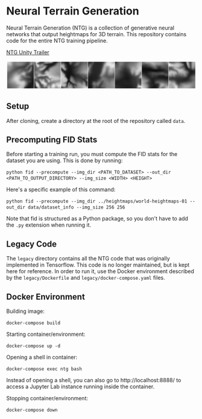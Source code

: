 # Neural Terrain Generation
Neural Terrain Generation (NTG) is a collection of generative neural networks that output heightmaps for 3D terrain. This repository contains code for the entire NTG training pipeline.

[NTG Unity Trailer](https://youtu.be/MZakPuXyquk)

<img src="./images/display_heightmaps.png" width="800px"></img>

## Setup
After cloning, create a directory at the root of the repository called ``data``.

## Precomputing FID Stats
Before starting a training run, you must compute the FID stats for the dataset you are using. This is done by running: 
```
python fid --precompute --img_dir <PATH_TO_DATASET> --out_dir <PATH_TO_OUTPUT_DIRECTORY> --img_size <WIDTH> <HEIGHT>
```
Here's a specific example of this command:
```
python fid --precompute --img_dir ../heightmaps/world-heightmaps-01 --out_dir data/dataset_info --img_size 256 256
```
Note that fid is structured as a Python package, so you don't have to add the ``.py`` extension when running it.

## Legacy Code
 The ``legacy`` directory contains all the NTG code that was originally implemented in Tensorflow. This code is no longer maintained, but is kept here for reference. In order to run it, use the Docker environment described by the ``legacy/Dockerfile`` and ``legacy/docker-compose.yaml`` files.

## Docker Environment

Building image:
```
docker-compose build
```

Starting container/environment:
```
docker-compose up -d
```

Opening a shell in container:
```
docker-compose exec ntg bash
```

Instead of opening a shell, you can also go to http://localhost:8888/ to access a Jupyter Lab instance running inside the container.

Stopping container/environment:
```
docker-compose down
```
